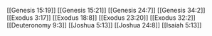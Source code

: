 [[Genesis 15:19]]
[[Genesis 15:21]]
[[Genesis 24:7]]
[[Genesis 34:2]]
[[Exodus 3:17]]
[[Exodus 18:8]]
[[Exodus 23:20]]
[[Exodus 32:2]]
[[Deuteronomy 9:3]]
[[Joshua 5:13]]
[[Joshua 24:8]]
[[Isaiah 5:13]]

